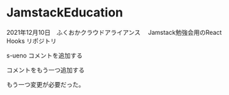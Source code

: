 # JamstackEducation
2021年12月10日　ふくおかクラウドアライアンス 　Jamstack勉強会用のReact Hooks リポジトリ


s-ueno コメントを追加する

コメントをもう一つ追加する

もう一つ変更が必要だった。


